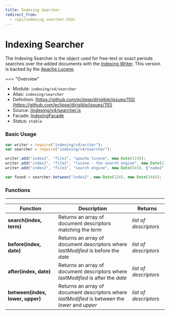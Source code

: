 ```yaml
---
title: Indexing Searcher
redirect_from:
  - /api/indexing_searcher.html
---
```


Indexing Searcher
===

The Indexing Searcher is the object used for free-text or exact periods searches over the added documents with the [Indexing Writer](../writer). This version is backed by the [Apache Lucene](http://lucene.apache.org/).

=== "Overview"
- Module: `indexing/v4/searcher`
- Alias: `indexing/searcher`
- Definition: [https://github.com/eclipse/dirigible/issues/110](https://github.com/eclipse/dirigible/issues/110)
- Source: [/indexing/v4/searcher.js](https://github.com/dirigiblelabs/api-indexing/blob/master/indexing/v4/searcher.js)
- Facade: [IndexingFacade](https://github.com/eclipse/dirigible/blob/master/api/api-facade/api-indexing/src/main/java/org/eclipse/dirigible/api/v3/indexing/IndexingFacade.java)
- Status: `stable`


### Basic Usage

```javascript
var writer = require("indexing/v4/writer");
var searcher = require("indexing/v4/searcher");

writer.add("index2", "file1", "apache lucene", new Date(123));
writer.add("index2", "file2", "lucene - the search engine", new Date(234), {"name2":"value2"});
writer.add("index2", "file3", "search engine", new Date(345), {"name2":"value2"});

var found = searcher.between("index2", new Date(124), new Date(344));
```

### Functions

---

Function     | Description | Returns
------------ | ----------- | --------
**search(index, term)**   | Returns an array of document descriptors matching the *term* | *list of descriptors*
**before(index, date)**   | Returns an array of document descriptors where *lastModified* is before the *date* | *list of descriptors*
**after(index, date)**   | Returns an array of document descriptors where *lastModified* is after the *date* | *list of descriptors*
**between(index, lower, upper)**   | Returns an array of document descriptors where *lastModified* is between the *lower* and *upper* | *list of descriptors*
